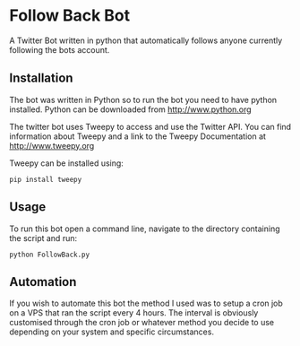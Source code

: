 # Follow Back Bot
A Twitter Bot written in python that automatically follows anyone currently following the bots account.

## Installation
The bot was written in Python so to run the bot you need to have python installed.  Python can be downloaded from http://www.python.org

The twitter bot uses Tweepy to access and use the Twitter API.  You can find information about Tweepy and a link to the Tweepy Documentation at http://www.tweepy.org

Tweepy can be installed using:
```
pip install tweepy
```

## Usage
To run this bot open a command line, navigate to the directory containing the script and run:
```
python FollowBack.py
```

## Automation
If you wish to automate this bot the method I used was to setup a cron job on a VPS that ran the script every 4 hours.  The interval is obviously customised through the cron job or whatever method you decide to use depending on your system and specific circumstances.

